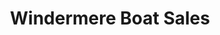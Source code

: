 ---
title: "Windermere Boat Sales"
url: /bowness-on-windermere/windermere-boat-sales/
shop: boat
---